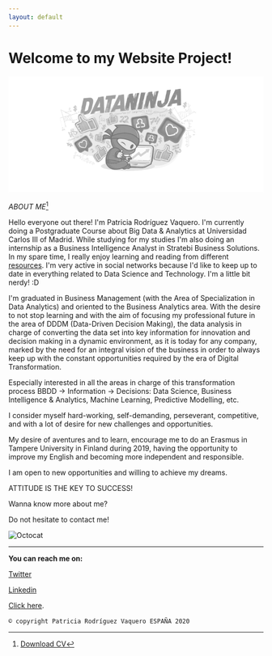 ```yaml
---
layout: default
---
```


# **Welcome to my Website Project!**

![data_ninja](assets/images/data_ninja.png)


_ABOUT ME_[^1]


Hello everyone out there! I'm Patricia Rodríguez Vaquero. I'm currently doing a Postgraduate Course about Big Data & Analytics at
Universidad Carlos III of Madrid. While studying for my studies I'm also doing an internship as a Business Intelligence Analyst in
Stratebi Business Solutions. In my spare time, I really enjoy learning and reading from different [resources](https://twitter.com/patri_vaquero_/status/1250537093991927811). I'm very active in social networks because I'd like to keep up to date in everything related to Data Science and Technology. I'm a little bit nerdy! :D

I'm graduated in Business Management (with the Area of Specialization in Data Analytics) and oriented to the Business Analytics area. 
With the desire to not stop learning and with the aim of focusing my professional future in the area of DDDM (Data-Driven Decision 
Making), the data analysis in charge of converting the data set into key information for innovation and decision making in a dynamic 
environment, as it is today for any company, marked by the need for an integral vision of the business in order to always keep up with 
the constant opportunities required by the era of Digital Transformation.

Especially interested in all the areas in charge of this transformation process BBDD -> Information -> Decisions: Data Science, Business 
Intelligence & Analytics, Machine Learning, Predictive Modelling, etc.

I  consider  myself  hard-working,  self-demanding, perseverant,  competitive,  and  with  a  lot  of  desire  for  new challenges  and  opportunities. 

My desire of aventures and to learn, encourage me to do an Erasmus in Tampere University in Finland during 2019, having the opportunity 
to improve my English and becoming more independent and responsible.

I am open to new opportunities and willing to achieve my dreams.

ATTITUDE IS THE KEY TO SUCCESS!

Wanna know more about me? 

Do not hesitate to contact me! 

![Octocat](https://github.githubassets.com/images/icons/emoji/octocat.png)

* * *

**You can reach me on:**

[Twitter](https://twitter.com/patri_vaquero_)

[Linkedin](https://www.linkedin.com/in/patricia-rodr%C3%ADguez-vaquero-53425311a/)

[Click here](./another-page.html).

[^1]: [Download CV](https://github.com/PatriciaVaquero/website/blob/master/CV_Rodr%C3%ADguez%20Vaquero%20Patricia.pdf)

```
© copyright Patricia Rodríguez Vaquero ESPAÑA 2020
```
